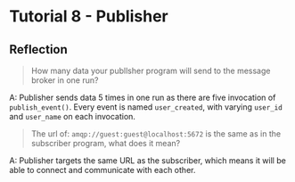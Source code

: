 # Tutorial 8 - Publisher

## Reflection

> How many data your publlsher program will send to the message broker in one run?  

A: Publisher sends data 5 times in one run as there are five invocation of `publish_event()`.
Every event is named `user_created`, with varying `user_id` and `user_name` on each invocation.

> The url of: `amqp://guest:guest@localhost:5672` is the same as in the subscriber program, what does it mean?

A: Publisher targets the same URL as the subscriber, which means it will be able to connect and communicate with each other.

